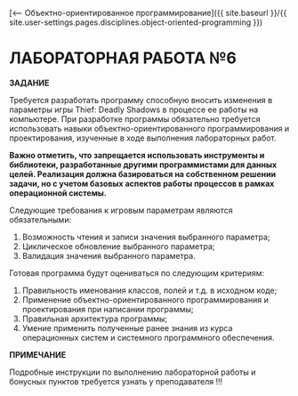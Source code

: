 [⟵ Объектно-ориентированное программирование]({{ site.baseurl }}/{{ site.user-settings.pages.disciplines.object-oriented-programming }})

# ЛАБОРАТОРНАЯ РАБОТА №6

**ЗАДАНИЕ**

Требуется разработать программу способную вносить изменения в параметры игры Thief: Deadly Shadows в процессе ее работы на компьютере. При разработке программы обязательно требуется использовать навыки объектно-ориентированного программирования и проектирования, изученные в ходе выполнения лабораторных работ.

**Важно отметить, что запрещается использовать инструменты и библиотеки, разработанные другими программистами для данных целей. Реализация должна базироваться на собственном решении задачи, но с учетом базовых аспектов работы процессов в рамках операционной системы.**

Следующие требования к игровым параметрам являются обязательными:
1.	Возможность чтения и записи значения выбранного параметра;
2.	Циклическое обновление выбранного параметра;
3.	Валидация значения выбранного параметра.

Готовая программа будут оцениваться по следующим критериям:
1.	Правильность именования классов, полей и т.д. в исходном коде;
2.	Применение объектно-ориентированного программирования и проектирования при написании программы;
3.	Правильная архитектура программы;
4.	Умение применить полученные ранее знания из курса операционных систем и системного программного обеспечения.

**ПРИМЕЧАНИЕ**

Подробные инструкции по выполнению лабораторной работы и бонусных пунктов требуется узнать у преподавателя !!!
